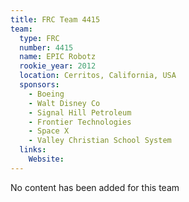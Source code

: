 ```yaml
---
title: FRC Team 4415
team:
  type: FRC
  number: 4415
  name: EPIC Robotz
  rookie_year: 2012
  location: Cerritos, California, USA
  sponsors:
    - Boeing
    - Walt Disney Co
    - Signal Hill Petroleum
    - Frontier Technologies
    - Space X
    - Valley Christian School System
  links:
    Website: 
---
```

No content has been added for this team